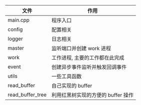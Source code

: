 | 文件 | 作用 |
| - | - |
| main.cpp | 程序入口 |
| config | 配置相关 |
| logger | 日志相关 |
| master | 监听端口并创建 work 进程 |
| work | 工作进程, 主要的工作都在此完成 |
| event | 创建异步事件监听并触发回调事件 |
| utils | 一些工具函数 |
| read_buffer | 自己实现的 buffer |
| read_buffer_tree | 利用红黑树实现的方便的 buffer 操作 |